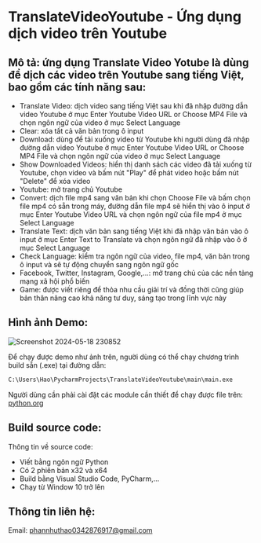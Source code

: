 # TranslateVideoYoutube - Ứng dụng dịch video trên Youtube

## Mô tả: ứng dụng Translate Video Yotube là dùng để dịch các video trên Youtube sang tiếng Việt, bao gồm các tính năng sau:

- Translate Video: dịch video sang tiếng Việt sau khi đã nhập đường dẫn video Youtube ở mục Enter Youtube Video URL or Choose MP4 File và chọn ngôn ngữ của video ở mục Select Language
- Clear: xóa tất cả văn bản trong ô input
- Download: dùng để tải xuống video từ Youtube khi người dùng đã nhập đường dẫn video Youtube ở mục Enter Youtube Video URL or Choose MP4 File và chọn ngôn ngữ của video ở mục Select Language
- Show Downloaded Videos: hiển thị danh sách các video đã tải xuống từ Youtube, chọn video và bấm nút "Play" để phát video hoặc bấm nút "Delete" để xóa video
- Youtube: mở trang chủ Youtube
- Convert: dịch file mp4 sang văn bản khi chọn Choose File và bấm chọn file mp4 có sẵn trong máy, đường dẫn file mp4 sẽ hiển thị vào ô input ở mục Enter Youtube Video URL và chọn ngôn ngữ của file mp4 ở mục Select Language
- Translate Text: dịch văn bản sang tiếng Việt khi đã nhập văn bản vào ô input ở mục Enter Text to Translate và chọn ngôn ngữ đã nhập vào ô ở mục Select Language
- Check Language: kiểm tra ngôn ngữ của video, file mp4, văn bản trong ô input và sẽ tự động chuyển sang ngôn ngữ gốc
- Facebook, Twitter, Instagram, Google,...: mở trang chủ của các nền tảng mạng xã hội phổ biến
- Game: được viết riêng để thỏa nhu cầu giải trí và đồng thời cũng giúp bản thân nâng cao khả năng tư duy, sáng tạo trong lĩnh vực này

## Hình ảnh Demo:
![Screenshot 2024-05-18 230852](https://github.com/haophan7/TranslateVideoYoutube/assets/106468186/cbd760a4-aa0c-45f7-a2e4-b31da244d7ce)

Để chạy được demo như ảnh trên, người dùng có thể chạy chương trình build sẵn (.exe) tại đường dẫn:
```bash
C:\Users\Hao\PycharmProjects\TranslateVideoYoutube\main\main.exe
```

Người dùng cần phải cài đặt các module cần thiết để chạy được file trên: [python.org]([https://www.python.org/doc/])

## Build source code:
Thông tin về source code:
- Viết bằng ngôn ngữ Python
- Có 2 phiên bản x32 và x64
- Build bằng Visual Studio Code, PyCharm,...
- Chạy từ Window 10 trở lên

## Thông tin liên hệ:
Email: phannhuthao0342876917@gmail.com
